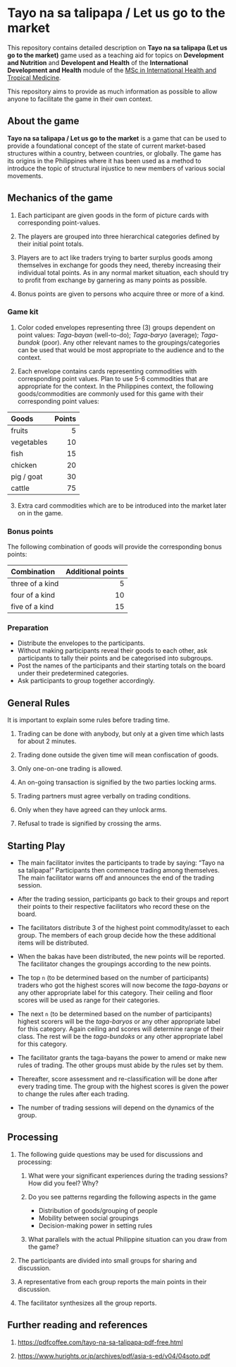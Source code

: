 
<!-- README.md is generated from README.Rmd. Please edit that file -->

# Tayo na sa talipapa / Let us go to the market

<!-- badges: start -->

<!-- badges: end -->

This repository contains detailed description on **Tayo na sa talipapa
(Let us go to the market)** game used as a teaching aid for topics on
**Development and Nutrition** and **Developent and Health** of the
**International Development and Health** module of the [MSc in
International Health and Tropical Medicine]().

This repository aims to provide as much information as possible to allow
anyone to facilitate the game in their own context.

## About the game

**Tayo na sa talipapa / Let us go to the market** is a game that can be
used to provide a foundational concept of the state of current
market-based structures within a country, between countries, or
globally. The game has its origins in the Philippines where it has been
used as a method to introduce the topic of structural injustice to new
members of various social movements.

## Mechanics of the game

1.  Each participant are given goods in the form of picture cards with
    corresponding point-values.

2.  The players are grouped into three hierarchical categories defined
    by their initial point totals.

3.  Players are to act like traders trying to barter surplus goods among
    themselves in exchange for goods they need, thereby increasing their
    individual total points. As in any normal market situation, each
    should try to profit from exchange by garnering as many points as
    possible.

4.  Bonus points are given to persons who acquire three or more of a
    kind.

### Game kit

1.  Color coded envelopes representing three (3) groups dependent on
    point values: *Taga-bayan* (well-to-do); *Taga-baryo* (average);
    *Taga-bundok* (poor). Any other relevant names to the
    groupings/categories can be used that would be most appropriate to
    the audience and to the context.

2.  Each envelope contains cards representing commodities with
    corresponding point values. Plan to use 5-6 commodities that are
    appropriate for the context. In the Philippines context, the
    following goods/commodities are commonly used for this game with
    their corresponding point values:

| **Goods**  | **Points** |
| :--------- | ---------: |
| fruits     |          5 |
| vegetables |         10 |
| fish       |         15 |
| chicken    |         20 |
| pig / goat |         30 |
| cattle     |         75 |

3.  Extra card commodities which are to be introduced into the market
    later on in the game.

### Bonus points

The following combination of goods will provide the corresponding bonus
points:

| **Combination** | **Additional points** |
| :-------------- | --------------------: |
| three of a kind |                     5 |
| four of a kind  |                    10 |
| five of a kind  |                    15 |

### Preparation

  - Distribute the envelopes to the participants.
  - Without making participants reveal their goods to each other, ask
    participants to tally their points and be categorised into
    subgroups.
  - Post the names of the participants and their starting totals on the
    board under their predetermined categories.
  - Ask participants to group together accordingly.

## General Rules

It is important to explain some rules before trading time.

1.  Trading can be done with anybody, but only at a given time which
    lasts for about 2 minutes.

2.  Trading done outside the given time will mean confiscation of goods.

3.  Only one-on-one trading is allowed.

4.  An on-going transaction is signified by the two parties locking
    arms.

5.  Trading partners must agree verbally on trading conditions.

6.  Only when they have agreed can they unlock arms.

7.  Refusal to trade is signified by crossing the arms.

## Starting Play

  - The main facilitator invites the participants to trade by saying:
    “Tayo na sa talipapa\!” Participants then commence trading among
    themselves. The main facilitator warns off and announces the end of
    the trading session.

  - After the trading session, participants go back to their groups and
    report their points to their respective facilitators who record
    these on the board.

  - The facilitators distribute 3 of the highest point commodity/asset
    to each group. The members of each group decide how the these
    additional items will be distributed.

  - When the bakas have been distributed, the new points will be
    reported. The facilitator changes the groupings according to the new
    points.

  - The top `n` (to be determined based on the number of participants)
    traders who got the highest scores will now become the *taga-bayans*
    or any other appropriate label for this category. Their ceiling and
    floor scores will be used as range for their categories.

  - The next `n` (to be determined based on the number of participants)
    highest scorers will be the *taga-baryos* or any other appropriate
    label for this category. Again ceiling and scores will determine
    range of their class. The rest will be the *taga-bundoks* or any
    other appropriate label for this category.

  - The facilitator grants the taga-bayans the power to amend or make
    new rules of trading. The other groups must abide by the rules set
    by them.

  - Thereafter, score assessment and re-classification will be done
    after every trading time. The group with the highest scores is given
    the power to change the rules after each trading.

  - The number of trading sessions will depend on the dynamics of the
    group.

## Processing

1.  The following guide questions may be used for discussions and
    processing:
    
    1.  What were your significant experiences during the trading
        sessions? How did you feel? Why?
    
    2.  Do you see patterns regarding the following aspects in the game
        
          - Distribution of goods/grouping of people
          - Mobility between social groupings
          - Decision-making power in setting rules
    
    3.  What parallels with the actual Philippine situation can you draw
        from the game?

2.  The participants are divided into small groups for sharing and
    discussion.

3.  A representative from each group reports the main points in their
    discussion.

4.  The facilitator synthesizes all the group reports.

## Further reading and references

1.  <https://pdfcoffee.com/tayo-na-sa-talipapa-pdf-free.html>

2.  <https://www.hurights.or.jp/archives/pdf/asia-s-ed/v04/04soto.pdf>
